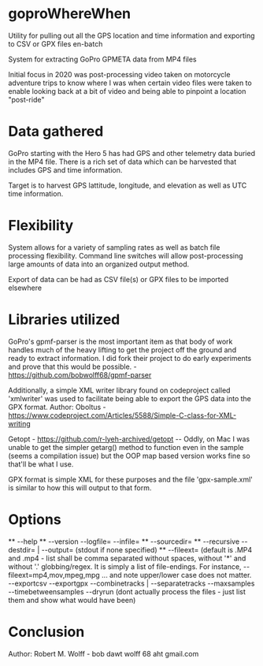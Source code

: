 # goproWhereWhen
 Utility for pulling out all the GPS location and time information and exporting to CSV or GPX files en-batch

 System for extracting GoPro GPMETA data from MP4 files

 Initial focus in 2020 was post-processing video taken on motorcycle adventure
 trips to know where I was when certain video files were taken to enable looking
 back at a bit of video and being able to pinpoint a location "post-ride"

# Data gathered
 GoPro starting with the Hero 5 has had GPS and other telemetry data buried in the MP4 file.
 There is a rich set of data which can be harvested that includes GPS and time information.

 Target is to harvest GPS lattitude, longitude, and elevation as well as UTC time information.

# Flexibility
 System allows for a variety of sampling rates as well as batch file processing flexibility.
 Command line switches will allow post-processing large amounts of data into an organized output method.

 Export of data can be had as CSV file(s) or GPX files to be imported elsewhere

# Libraries utilized
 GoPro's gpmf-parser is the most important item as that body of work handles much of the heavy lifting
 to get the project off the ground and ready to extract information. I did fork their project to do 
 early experiments and prove that this would be possible. - https://github.com/bobwolff68/gpmf-parser

 Additionally, a simple XML writer library found on codeproject called 'xmlwriter' was used to facilitate
 being able to export the GPS data into the GPX format. Author: Oboltus - https://www.codeproject.com/Articles/5588/Simple-C-class-for-XML-writing

 Getopt - https://github.com/r-lyeh-archived/getopt -- Oddly, on Mac I was unable to get the simpler
 getarg() method to function even in the sample (seems a compilation issue) but the OOP map based version
 works fine so that'll be what I use.

 GPX format is simple XML for these purposes and the file 'gpx-sample.xml' is similar to how this will output to that form.

# Options
** --help
** --version
 --logfile=
 --infile=
** --sourcedir=
** --recursive
 --destdir= | --output= (stdout if none specified)
** --fileext=  (default is .MP4 and .mp4 - list shall be comma separated without spaces, without '*' and without '.' globbing/regex. It is simply a list of file-endings. For instance, --fileext=mp4,mov,mpeg,mpg ... and note upper/lower case does not matter.
 --exportcsv
 --exportgpx
 --combinetracks | --separatetracks
 --maxsamples
 --timebetweensamples
 --dryrun (dont actually process the files - just list them and show what would have been)


# Conclusion
 Author: Robert M. Wolff - bob dawt wolff 68 aht gmail.com
